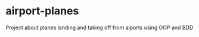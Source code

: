 airport-planes
==============

Project about planes landing and taking off from aiports using OOP and BDD
